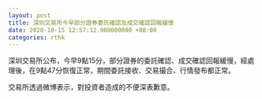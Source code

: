 ```yaml
---
layout: post
title: 深圳交易所今早部分證券委託確認及成交確認回報緩慢
date: 2020-10-15 12:57:12.000000000 +08:00
categories: rthk
---
```


深圳交易所公布，今早9點15分，部分證券的委託確認、成交確認回報緩慢，經處理後，在9點47分恢復正常，期間委託接收、交易撮合、行情發布都正常。

交易所透過微博表示，對投資者造成的不便深表歉意。
